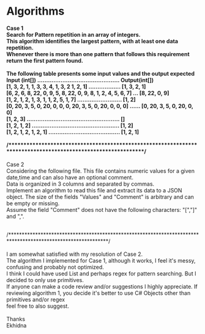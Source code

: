 # Algorithms
<b>
Case 1<br/>
Search for Pattern repetition in an array of integers.<br/>
This algorithm identifies the largest pattern, with at least one data repetition.<br/>
Whenever there is more than one pattern that follows this requirement return the first pattern found.<br/>
<br/>
The following table presents some input values and the output expected<br/>
Input (int[])  ..............................................    Output(int[])<br/>
[1, 3, 2, 1, 1, 3, 3, 4, 1, 3, 2 1, 2, 1]  ..................    [1, 3, 2, 1]<br/>
[6, 2, 6, 8, 22, 0, 9, 5, 8, 22, 0, 9, 8, 1, 2, 4, 5, 6, 7]	...  [8, 22, 0, 9]<br/>
[1, 2, 1, 2, 1, 3, 1, 1, 2, 5, 1, 7]  .........................  [1, 2]<br/>
[0, 20, 3, 5, 0, 20, 0, 0, 0, 20, 3, 5, 0, 20, 0, 0, 0]  ......  [0, 20, 3, 5, 0, 20, 0, 0]<br/>
[1, 2, 3]	 ....................................................  []<br/>
[1, 2, 1, 2]	.................................................  [1, 2]<br/>
[1, 2, 1, 2, 1, 2, 1]	 ........................................  [1, 2, 1]<br/>
<br/>
/*************************************************************************************************************/<br/></b>
<br/>
Case 2<br/>
Considering the following file. This file contains numeric values for a given date,time and can also have an optional comment.<br/>
Data is organized in 3 columns and separated by commas.<br/>
Implement an algorithm to read this file and extract its data to a JSON object. The size of the fields "Values" and "Comment" is arbitrary and can be empty or missing.<br/>
Assume the field "Comment" does not have the following characters: "[","]" and ",".<br/><br/>

/*************************************************************************************************************/<br/>
<br/>
I am somewhat satisfied with my resolution of Case 2.<br/>
The algorithm I implemented for Case 1, although it works, I feel it's messy, confusing and probably not optimized.<br/>
I think I could have used List<T> and perhaps regex for pattern searching. But I decided to only use primitives.<br/>
If anyone can make a code review and/or suggestions I highly appreciate. If reviewing algorithm 1, you decide it's better to use C# Objects other than primitives and/or regex<br/>
feel free to also suggest.</br>
<br/>
Thanks<br/>
Ekhidna<br/>

